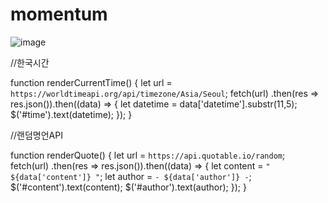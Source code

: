 # momentum
![image](https://user-images.githubusercontent.com/100067849/215093651-4a0d84e1-ea52-4921-8455-f082c0c3b40d.png)

//한국시간

function renderCurrentTime() {
let url = `https://worldtimeapi.org/api/timezone/Asia/Seoul`;
fetch(url)
.then(res => res.json()).then((data) => {
    let datetime = data['datetime'].substr(11,5);
    $('#time').text(datetime);
});
}


//랜덤명언API

function renderQuote() {
    let url = `https://api.quotable.io/random`;
    fetch(url)
        .then(res => res.json()).then((data) => {
            let content = `" ${data['content']} "`;
            let author = `- ${data['author']} -`;
            $('#content').text(content);
            $('#author').text(author);
        });
}
